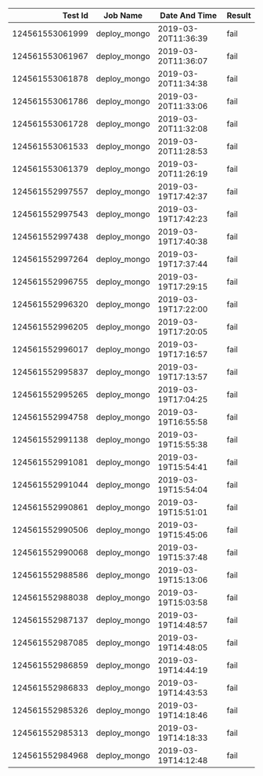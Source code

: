 |    Test Id    |  Job Name  |   Date And Time   |Result |
|--------------:|------------|-------------------|-------|
|124561553061999|deploy_mongo|2019-03-20T11:36:39|fail   |
|124561553061967|deploy_mongo|2019-03-20T11:36:07|fail   |
|124561553061878|deploy_mongo|2019-03-20T11:34:38|fail   |
|124561553061786|deploy_mongo|2019-03-20T11:33:06|fail   |
|124561553061728|deploy_mongo|2019-03-20T11:32:08|fail   |
|124561553061533|deploy_mongo|2019-03-20T11:28:53|fail   |
|124561553061379|deploy_mongo|2019-03-20T11:26:19|fail   |
|124561552997557|deploy_mongo|2019-03-19T17:42:37|fail   |
|124561552997543|deploy_mongo|2019-03-19T17:42:23|fail   |
|124561552997438|deploy_mongo|2019-03-19T17:40:38|fail   |
|124561552997264|deploy_mongo|2019-03-19T17:37:44|fail   |
|124561552996755|deploy_mongo|2019-03-19T17:29:15|fail   |
|124561552996320|deploy_mongo|2019-03-19T17:22:00|fail   |
|124561552996205|deploy_mongo|2019-03-19T17:20:05|fail   |
|124561552996017|deploy_mongo|2019-03-19T17:16:57|fail   |
|124561552995837|deploy_mongo|2019-03-19T17:13:57|fail   |
|124561552995265|deploy_mongo|2019-03-19T17:04:25|fail   |
|124561552994758|deploy_mongo|2019-03-19T16:55:58|fail   |
|124561552991138|deploy_mongo|2019-03-19T15:55:38|fail   |
|124561552991081|deploy_mongo|2019-03-19T15:54:41|fail   |
|124561552991044|deploy_mongo|2019-03-19T15:54:04|fail   |
|124561552990861|deploy_mongo|2019-03-19T15:51:01|fail   |
|124561552990506|deploy_mongo|2019-03-19T15:45:06|fail   |
|124561552990068|deploy_mongo|2019-03-19T15:37:48|fail   |
|124561552988586|deploy_mongo|2019-03-19T15:13:06|fail   |
|124561552988038|deploy_mongo|2019-03-19T15:03:58|fail   |
|124561552987137|deploy_mongo|2019-03-19T14:48:57|fail   |
|124561552987085|deploy_mongo|2019-03-19T14:48:05|fail   |
|124561552986859|deploy_mongo|2019-03-19T14:44:19|fail   |
|124561552986833|deploy_mongo|2019-03-19T14:43:53|fail   |
|124561552985326|deploy_mongo|2019-03-19T14:18:46|fail   |
|124561552985313|deploy_mongo|2019-03-19T14:18:33|fail   |
|124561552984968|deploy_mongo|2019-03-19T14:12:48|fail   |
